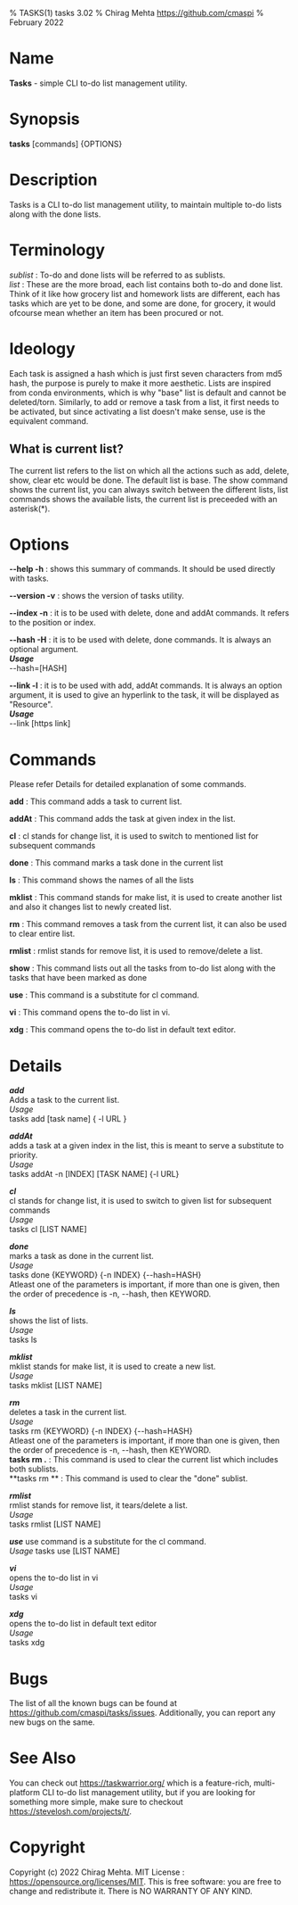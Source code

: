 % TASKS(1) tasks 3.02
% Chirag Mehta <https://github.com/cmaspi>
% February 2022

# Name
**Tasks** - simple CLI to-do list management utility.

# Synopsis
**tasks** \[commands\] \{OPTIONS\}

# Description
Tasks is a CLI to-do list management utility, to maintain multiple to-do lists along with the done lists. 

# Terminology
*sublist* : To-do and done lists will be referred to as sublists.           
*list* : These are the more broad, each list contains both to-do and done list. Think of it like how grocery list and homework lists are different, each has tasks which are yet to be done, and some are done, for grocery, it would ofcourse mean whether an item has been procured or not.

# Ideology
Each task is assigned a hash which is just first seven characters from md5 hash, the purpose is purely to make it more aesthetic. Lists are inspired from conda environments, which is why "base" list is default and cannot be deleted/torn. Similarly, to add or remove a task from a list, it first needs to be activated, but since activating a list doesn't make sense, use is the equivalent command. 

## What is current list?
The current list refers to the list on which all the actions such as add, delete, show, clear etc would be done. The default list is base. The show command shows the current list, you can always switch between the different lists, list commands shows the available lists, the current list is preceeded with an asterisk(*).

# Options
**\-\-help -h** : shows this summary of commands. It should be used directly with tasks.      

**\-\-version -v** : shows the version of tasks utility.      

**\-\-index -n** : it is to be used with delete, done and addAt commands. It refers to the position or index.     

**\-\-hash -H** : it is to be used with delete, done commands. It is always an optional argument.       
***Usage***     
\-\-hash=\[HASH\]        

**\-\-link -l** : it is to be used with add, addAt commands. It is always an option argument, it is used to give an hyperlink to the task, it will be displayed as "Resource".      
***Usage***         
\-\-link \[https link\]

# Commands
Please refer Details for detailed explanation of some commands.        

**add** : This command adds a task to current list.      

**addAt** : This command adds the task at given index in the list.        

**cl** : cl stands for change list, it is used to switch to mentioned list for subsequent commands      

**done** : This command marks a task done in the current list        

**ls** : This command shows the names of all the lists         

**mklist** : This command stands for make list, it is used to create another list and also it changes list to newly created list.       

**rm** : This command removes a task from the current list, it can also be used to clear entire list.       

**rmlist** : rmlist stands for remove list, it is used to remove/delete a list.     

**show** : This command lists out all the tasks from to-do list along with the tasks that have been marked as done

**use** : This command is a substitute for cl command.

**vi** : This command opens the to-do list in vi.          

**xdg** : This command opens the to-do list in default text editor.       

# Details
***add***       
Adds a task to the current list.        
*Usage*     
tasks add \[task name\] \{ -l URL \}    

***addAt***     
adds a task at a given index in the list, this is meant to serve a substitute to priority.      
*Usage*     
tasks addAt -n \[INDEX\] \[TASK NAME\] \{-l URL\}   

***cl***       
cl stands for change list, it is used to switch to given list for subsequent commands        
*Usage*     
tasks cl \[LIST NAME\]     

***done***      
marks a task as done in the current list.        
*Usage*       
tasks done \{KEYWORD\}  \{-n INDEX\} \{\-\-hash=HASH\}        
Atleast one of the parameters is important, if more than one is given, then the order of precedence is -n, \-\-hash, then KEYWORD.    

***ls***        
shows the list of lists.    
*Usage*     
tasks ls    

***mklist***        
mklist stands for make list, it is used to create a new list.     
*Usage*     
tasks mklist \[LIST NAME\]      

***rm***      
deletes a task in the current list.        
*Usage*       
tasks rm \{KEYWORD\}  \{-n INDEX\} \{\-\-hash=HASH\}        
Atleast one of the parameters is important, if more than one is given, then the order of precedence is -n, \-\-hash, then KEYWORD.      
**tasks rm .** : This command is used to clear the current list which includes both sublists.	
**tasks rm ** : This command is used to clear the "done" sublist.

***rmlist***      
rmlist stands for remove list, it tears/delete a list.     
*Usage*     
tasks rmlist \[LIST NAME\]     

***use***
use command is a substitute for the cl command.		
*Usage*
tasks use \[LIST NAME\]

***vi***    
opens the to-do list in vi         
*Usage*     
tasks vi    

***xdg***   
opens the to-do list in default text editor     
*Usage*     
tasks xdg   

# Bugs
The list of all the known bugs can be found at <https://github.com/cmaspi/tasks/issues>. Additionally, you can report any new bugs on the same.

# See Also
You can check out <https://taskwarrior.org/> which is a feature-rich, multi-platform CLI to-do list management utility, but if you are looking for something more simple, make sure to checkout <https://stevelosh.com/projects/t/>.

# Copyright
Copyright (c) 2022 Chirag Mehta. MIT License : <https://opensource.org/licenses/MIT>. This is free software: you are free to change and redistribute it. There is NO WARRANTY OF ANY KIND.

